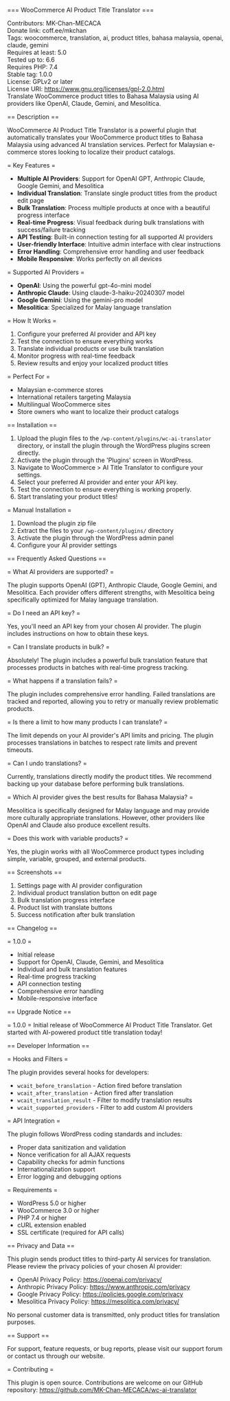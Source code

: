 === WooCommerce AI Product Title Translator ===

Contributors: MK-Chan-MECACA<br>
Donate link: coff.ee/mkchan<br>
Tags: woocommerce, translation, ai, product titles, bahasa malaysia, openai, claude, gemini<br>
Requires at least: 5.0<br>
Tested up to: 6.6<br>
Requires PHP: 7.4<br>
Stable tag: 1.0.0<br>
License: GPLv2 or later<br>
License URI: https://www.gnu.org/licenses/gpl-2.0.html<br>
Translate WooCommerce product titles to Bahasa Malaysia using AI providers like OpenAI, Claude, Gemini, and Mesolitica.<br>

== Description ==

WooCommerce AI Product Title Translator is a powerful plugin that automatically translates your WooCommerce product titles to Bahasa Malaysia using advanced AI translation services. Perfect for Malaysian e-commerce stores looking to localize their product catalogs.

= Key Features =

* **Multiple AI Providers**: Support for OpenAI GPT, Anthropic Claude, Google Gemini, and Mesolitica
* **Individual Translation**: Translate single product titles from the product edit page
* **Bulk Translation**: Process multiple products at once with a beautiful progress interface
* **Real-time Progress**: Visual feedback during bulk translations with success/failure tracking
* **API Testing**: Built-in connection testing for all supported AI providers
* **User-friendly Interface**: Intuitive admin interface with clear instructions
* **Error Handling**: Comprehensive error handling and user feedback
* **Mobile Responsive**: Works perfectly on all devices

= Supported AI Providers =

* **OpenAI**: Using the powerful gpt-4o-mini model
* **Anthropic Claude**: Using claude-3-haiku-20240307 model
* **Google Gemini**: Using the gemini-pro model
* **Mesolitica**: Specialized for Malay language translation

= How It Works =

1. Configure your preferred AI provider and API key
2. Test the connection to ensure everything works
3. Translate individual products or use bulk translation
4. Monitor progress with real-time feedback
5. Review results and enjoy your localized product titles

= Perfect For =

* Malaysian e-commerce stores
* International retailers targeting Malaysia
* Multilingual WooCommerce sites
* Store owners who want to localize their product catalogs

== Installation ==

1. Upload the plugin files to the `/wp-content/plugins/wc-ai-translator` directory, or install the plugin through the WordPress plugins screen directly.
2. Activate the plugin through the 'Plugins' screen in WordPress.
3. Navigate to WooCommerce > AI Title Translator to configure your settings.
4. Select your preferred AI provider and enter your API key.
5. Test the connection to ensure everything is working properly.
6. Start translating your product titles!

= Manual Installation =

1. Download the plugin zip file
2. Extract the files to your `/wp-content/plugins/` directory
3. Activate the plugin through the WordPress admin panel
4. Configure your AI provider settings

== Frequently Asked Questions ==

= What AI providers are supported? =

The plugin supports OpenAI (GPT), Anthropic Claude, Google Gemini, and Mesolitica. Each provider offers different strengths, with Mesolitica being specifically optimized for Malay language translation.

= Do I need an API key? =

Yes, you'll need an API key from your chosen AI provider. The plugin includes instructions on how to obtain these keys.

= Can I translate products in bulk? =

Absolutely! The plugin includes a powerful bulk translation feature that processes products in batches with real-time progress tracking.

= What happens if a translation fails? =

The plugin includes comprehensive error handling. Failed translations are tracked and reported, allowing you to retry or manually review problematic products.

= Is there a limit to how many products I can translate? =

The limit depends on your AI provider's API limits and pricing. The plugin processes translations in batches to respect rate limits and prevent timeouts.

= Can I undo translations? =

Currently, translations directly modify the product titles. We recommend backing up your database before performing bulk translations.

= Which AI provider gives the best results for Bahasa Malaysia? =

Mesolitica is specifically designed for Malay language and may provide more culturally appropriate translations. However, other providers like OpenAI and Claude also produce excellent results.

= Does this work with variable products? =

Yes, the plugin works with all WooCommerce product types including simple, variable, grouped, and external products.

== Screenshots ==

1. Settings page with AI provider configuration
2. Individual product translation button on edit page
3. Bulk translation progress interface
4. Product list with translate buttons
5. Success notification after bulk translation

== Changelog ==

= 1.0.0 =
* Initial release
* Support for OpenAI, Claude, Gemini, and Mesolitica
* Individual and bulk translation features
* Real-time progress tracking
* API connection testing
* Comprehensive error handling
* Mobile-responsive interface

== Upgrade Notice ==

= 1.0.0 =
Initial release of WooCommerce AI Product Title Translator. Get started with AI-powered product title translation today!

== Developer Information ==

= Hooks and Filters =

The plugin provides several hooks for developers:

* `wcait_before_translation` - Action fired before translation
* `wcait_after_translation` - Action fired after translation
* `wcait_translation_result` - Filter to modify translation results
* `wcait_supported_providers` - Filter to add custom AI providers

= API Integration =

The plugin follows WordPress coding standards and includes:

* Proper data sanitization and validation
* Nonce verification for all AJAX requests
* Capability checks for admin functions
* Internationalization support
* Error logging and debugging options

= Requirements =

* WordPress 5.0 or higher
* WooCommerce 3.0 or higher
* PHP 7.4 or higher
* cURL extension enabled
* SSL certificate (required for API calls)

== Privacy and Data ==

This plugin sends product titles to third-party AI services for translation. Please review the privacy policies of your chosen AI provider:

* OpenAI Privacy Policy: https://openai.com/privacy/
* Anthropic Privacy Policy: https://www.anthropic.com/privacy
* Google Privacy Policy: https://policies.google.com/privacy
* Mesolitica Privacy Policy: https://mesolitica.com/privacy/

No personal customer data is transmitted, only product titles for translation purposes.

== Support ==

For support, feature requests, or bug reports, please visit our support forum or contact us through our website.

= Contributing =

This plugin is open source. Contributions are welcome on our GitHub repository: https://github.com/MK-Chan-MECACA/wc-ai-translator
